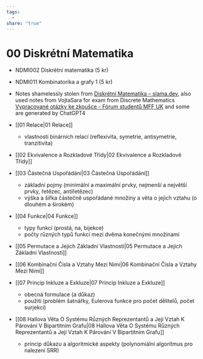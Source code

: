 ```yaml
---
tags:
  - 
share: "true"
---
```


# 00 Diskrétní Matematika

- NDMI002 Diskrétní matematika (5 kr)
- NDMI011 Kombinatorika a grafy 1 (5 kr)

- Notes shamelessly stolen from [Diskrétní Matematika – slama.dev](https://slama.dev/poznamky/diskretni-matematika/), also used notes from VojtaSara for exam from Discrete Mathematics [Vypracované otázky ke zkoušce - Fórum studentů MFF UK](https://forum.matfyzak.cz/viewtopic.php?f=180&t=12028) and some are generated by ChatGPT4

- [[01 Relace|01 Relace]]
	- vlastnosti binárních relací (reflexivita, symetrie, antisymetrie, tranzitivita)
- [[02 Ekvivalence a Rozkladové Třídy|02 Ekvivalence a Rozkladové Třídy]]
- [[03 Částečná Uspořádání|03 Částečná Uspořádání]]
	- základní pojmy (minimální a maximální prvky, nejmenší a největší prvky, řetězec, antiřetězec)
	- výška a šířka částečně uspořádané množiny a věta o jejich vztahu (o dlouhém a širokém)
- [[04 Funkce|04 Funkce]]
	- typy funkcí (prostá, na, bijekce)
	- počty různých typů funkcí mezi dvěma konečnými množinami
- [[05 Permutace a Jejich Základní Vlastnosti|05 Permutace a Jejich Základní Vlastnosti]]
- [[06 Kombinační Čísla a Vztahy Mezi Nimi|06 Kombinační Čísla a Vztahy Mezi Nimi]]
- [[07 Princip Inkluze a Exkluze|07 Princip Inkluze a Exkluze]]
	- obecná formulace (a důkaz)
	- použití (problém šatnářky, Eulerova funkce pro počet dělitelů, počet surjekcí)
- [[08 Hallova Věta O Systému Různých Reprezentantů a Její Vztah K Párování V Bipartitním Grafu|08 Hallova Věta O Systému Různých Reprezentantů a Její Vztah K Párování V Bipartitním Grafu]]
	- princip důkazu a algoritmické aspekty (polynomiální algoritmus pro nalezení SRR)